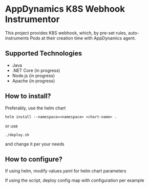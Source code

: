 # AppDynamics K8S Webhook Instrumentor

This project provides K8S webhook, which, by pre-set rules, auto-instruments Pods at their creation time with AppDynamics agent. 

## Supported Technologies

- Java
- .NET Core (in progress)
- Node.js (in progress)
- Apache (in progress)

## How to install?

Preferably, use the helm chart
```
helm install --namespace=<namespace> <chart-name> .
```

or use
```
./deploy.sh
```
and change it per your needs

## How to configure?

If using helm, modify values.yaml for helm chart parameters

If using the script, deploy config map with configuration per example 



